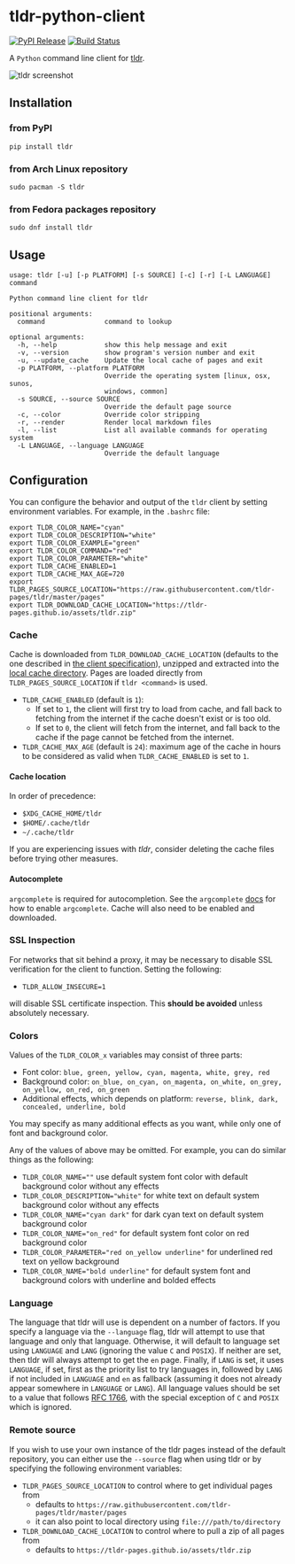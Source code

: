 # tldr-python-client

[![PyPI Release](https://img.shields.io/pypi/v/tldr.svg)](https://pypi.python.org/pypi/tldr)
[![Build Status](https://travis-ci.org/tldr-pages/tldr-python-client.svg?branch=master)](https://travis-ci.org/tldr-pages/tldr-python-client)

A `Python` command line client for [tldr](https://github.com/tldr-pages/tldr).

![tldr screenshot](http://raw.github.com/tldr-pages/tldr/master/images/screenshot.png)

## Installation

### from PyPI

    pip install tldr

### from Arch Linux repository

    sudo pacman -S tldr

### from Fedora packages repository

    sudo dnf install tldr

## Usage

```
usage: tldr [-u] [-p PLATFORM] [-s SOURCE] [-c] [-r] [-L LANGUAGE] command

Python command line client for tldr

positional arguments:
  command               command to lookup

optional arguments:
  -h, --help            show this help message and exit
  -v, --version         show program's version number and exit
  -u, --update_cache    Update the local cache of pages and exit
  -p PLATFORM, --platform PLATFORM
                        Override the operating system [linux, osx, sunos,
                        windows, common]
  -s SOURCE, --source SOURCE
                        Override the default page source
  -c, --color           Override color stripping
  -r, --render          Render local markdown files
  -l, --list            List all available commands for operating system    
  -L LANGUAGE, --language LANGUAGE
                        Override the default language
```

## Configuration

You can configure the behavior and output of the `tldr` client by setting environment variables. For example, in the `.bashrc` file:

    export TLDR_COLOR_NAME="cyan"
    export TLDR_COLOR_DESCRIPTION="white"
    export TLDR_COLOR_EXAMPLE="green"
    export TLDR_COLOR_COMMAND="red"
    export TLDR_COLOR_PARAMETER="white"
    export TLDR_CACHE_ENABLED=1
    export TLDR_CACHE_MAX_AGE=720
    export TLDR_PAGES_SOURCE_LOCATION="https://raw.githubusercontent.com/tldr-pages/tldr/master/pages"
    export TLDR_DOWNLOAD_CACHE_LOCATION="https://tldr-pages.github.io/assets/tldr.zip"

### Cache

Cache is downloaded from `TLDR_DOWNLOAD_CACHE_LOCATION` (defaults to the one described in [the client specification](https://github.com/tldr-pages/tldr/blob/master/CLIENT-SPECIFICATION.md#caching)), unzipped and extracted into the [local cache directory](#cache-location). Pages are loaded directly from `TLDR_PAGES_SOURCE_LOCATION` if `tldr <command>` is used.

* `TLDR_CACHE_ENABLED` (default is `1`):
    * If set to `1`, the client will first try to load from cache, and fall back to fetching from the internet if the cache doesn't exist or is too old.
    * If set to `0`, the client will fetch from the internet, and fall back to the cache if the page cannot be fetched from the internet.
* `TLDR_CACHE_MAX_AGE` (default is `24`): maximum age of the cache in hours to be considered as valid when `TLDR_CACHE_ENABLED` is set to `1`.

#### Cache location

In order of precedence:
* `$XDG_CACHE_HOME/tldr`
* `$HOME/.cache/tldr`
* `~/.cache/tldr`

If you are experiencing issues with *tldr*, consider deleting the cache files before trying other measures.

#### Autocomplete

`argcomplete` is required for autocompletion. See the `argcomplete` [docs](https://pypi.org/project/argcomplete/) for how to enable `argcomplete`. Cache will also need to be enabled and downloaded.

### SSL Inspection

For networks that sit behind a proxy, it may be necessary to disable SSL verification for the client to function. Setting the following:

* `TLDR_ALLOW_INSECURE=1` 

will disable SSL certificate inspection. This __should be avoided__ unless absolutely necessary.

### Colors

Values of the `TLDR_COLOR_x` variables may consist of three parts:
* Font color: `blue, green, yellow, cyan, magenta, white, grey, red`
* Background color: `on_blue, on_cyan, on_magenta, on_white, on_grey, on_yellow, on_red, on_green`
* Additional effects, which depends on platform: `reverse, blink, dark, concealed, underline, bold`

You may specify as many additional effects as you want, while only one of font and background color.

Any of the values of above may be omitted. For example, you can do similar things as the following:
* `TLDR_COLOR_NAME=""` use default system font color with default background color without any effects
* `TLDR_COLOR_DESCRIPTION="white"` for white text on default system background color without any effects
* `TLDR_COLOR_NAME="cyan dark"` for dark cyan text on default system background color
* `TLDR_COLOR_NAME="on_red"` for default system font color on red background color
* `TLDR_COLOR_PARAMETER="red on_yellow underline"` for underlined red text on yellow background
* `TLDR_COLOR_NAME="bold underline"` for default system font and background colors with underline and bolded effects

### Language

The language that tldr will use is dependent on a number of factors. If you specify a language via the
`--language` flag, tldr will attempt to use that language and only that language. Otherwise, it will
default to language set using `LANGUAGE` and `LANG` (ignoring the value `C` and `POSIX`).
If neither are set, then tldr will always attempt to get the `en` page. Finally, if `LANG` is set, it uses `LANGUAGE`, if set,
first as the priority list to try languages in, followed by `LANG` if not included in `LANGUAGE`
and `en` as fallback (assuming it does not already appear somewhere in `LANGUAGE` or `LANG`).
All language values should be set to a value that follows [RFC 1766](https://tools.ietf.org/html/rfc1766.html),
with the special exception of `C` and `POSIX` which is ignored.

### Remote source

If you wish to use your own instance of the tldr pages instead of the default repository, you
can either use the `--source` flag when using tldr or by specifying the following environment variables:

* `TLDR_PAGES_SOURCE_LOCATION` to control where to get individual pages from
  * defaults to `https://raw.githubusercontent.com/tldr-pages/tldr/master/pages`
  * it can also point to local directory using `file:///path/to/directory`
* `TLDR_DOWNLOAD_CACHE_LOCATION` to control where to pull a zip of all pages from
  * defaults to `https://tldr-pages.github.io/assets/tldr.zip`
